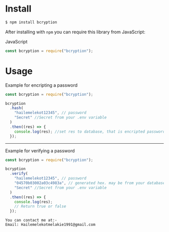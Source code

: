 # Install

```bash
$ npm install bcryption
```

After installing with `npm` you can require this library from JavaScript:

JavaScript

```js
const bcryption = require("bcryption");
```

# Usage

Example for encripting a password

```js
const bcryption = require("bcryption");

bcryption
  .hash(
    "hailemelekot12345", // password
    "Secret" //Secret from your .env variable
  )
  .then((res) => {
    console.log(res); //set res to database, that is encripted password
  });
```

---

Example for verifying a password

```js
const bcryption = require("bcryption");

bcryption
  .verify(
    "hailemelekot12345", // password
    "04570b03002a03c4983a", // generated hex. may be from your database
    "Secret" //Secret from your .env variable
  )
  .then((res) => {
    console.log(res);
    // Return true or false
  });
```

```
You can contact me at:-
Email: Hailemelekotmelakie1991@gmail.com

```
